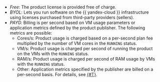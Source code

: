 * _Free_: The product license is provided free of charge.
* _BYOL_: Lets you run software on the {{ yandex-cloud }} infrastructure using licenses purchased from third-party providers (sellers).
* _PAYG_: Billing is per second based on VM usage parameters or application metrics defined by the product publisher. The following metrics are possible:
   * Cores/s: Product usage is charged based on a per-second plan fee multiplied by the number of VM cores in the `RUNNING` status.
   * VM/s: Product usage is charged per second of running the product on the VMs with the `RUNNING` status.
   * RAM/s: Product usage is charged per second of RAM usage by VMs with the `RUNNING` status.
   * Other: Application metrics specified by the publisher are billed on a per-second basis. For details, see [{#T}](../../marketplace/concepts/api-usage.md).